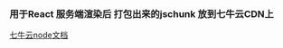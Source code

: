 ### 用于React 服务端渲染后 打包出来的jschunk 放到七牛云CDN上

[七牛云node文档](https://developer.qiniu.com/kodo/sdk/1289/nodejs)